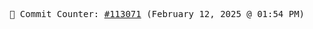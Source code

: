 <p align="center">
    <samp>
        📮 Commit Counter: <a href="https://github.com/Javascript-void0/Javascript-void0/commits/main">#113071</a> (February 12, 2025 @ 01:54 PM)
    </samp>
</p>